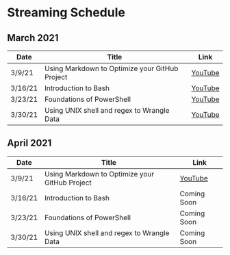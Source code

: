 # Streaming Schedule

## March 2021

| Date | Title | Link |
|------|-------|------|
| 3/9/21 | Using Markdown to Optimize your GitHub Project | [YouTube](https://youtu.be/yPAvSZlFBhU) |
| 3/16/21 | Introduction to Bash | [YouTube](https://youtu.be/3gLZdMuFDZM) |
| 3/23/21 | Foundations of PowerShell | [YouTube](https://youtu.be/6EDtKhOVy3g) |
| 3/30/21 | Using UNIX shell and regex to Wrangle Data | [YouTube](https://youtu.be/lGgx0tGnFPA) |

## April 2021

| Date | Title | Link |
|------|-------|------|
| 3/9/21 | Using Markdown to Optimize your GitHub Project | [YouTube](https://youtu.be/yPAvSZlFBhU) |
| 3/16/21 | Introduction to Bash | Coming Soon |
| 3/23/21 | Foundations of PowerShell | Coming Soon |
| 3/30/21 | Using UNIX shell and regex to Wrangle Data | Coming Soon |

